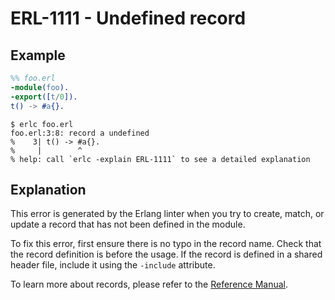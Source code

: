 # ERL-1111 - Undefined record

## Example

```erlang
%% foo.erl
-module(foo).
-export([t/0]).
t() -> #a{}.
```

```
$ erlc foo.erl
foo.erl:3:8: record a undefined
%    3| t() -> #a{}.
%     |        ^
% help: call `erlc -explain ERL-1111` to see a detailed explanation
```

## Explanation

This error is generated by the Erlang linter when you try to create, match,
or update a record that has not been defined in the module.

To fix this error, first ensure there is no typo in the record name. Check
that the record definition is before the usage. If the record is defined
in a shared header file, include it using the `-include` attribute.

To learn more about records, please refer to the [Reference Manual](`e:system:ref_man_records`).